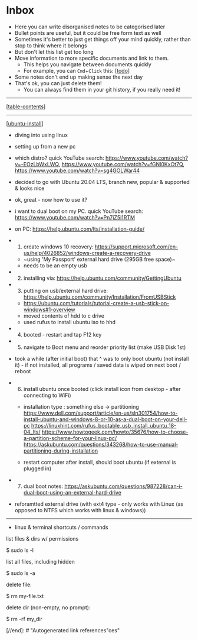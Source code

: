  # Inbox

- Here you can write disorganised notes to be categorised later
- Bullet points are useful, but it could be free form text as well
- Sometimes it's better to just get things off your mind quickly, rather than stop to think where it belongs
- But don't let this list get too long
- Move information to more specific documents and link to them.
  - This helps you navigate between documents quickly
  - For example, you can `Cmd`+`Click` this: [[todo]]
- Some notes don't end up making sense the next day
- That's ok, you can just delete them!
  - You can always find them in your git history, if you really need it!

***

[[table-contents]]

***

[[ubuntu-install]]

- diving into using linux
- setting up from a new pc
- which distro? quick YouTube search: https://www.youtube.com/watch?v=-EOzLbWxLWQ, https://www.youtube.com/watch?v=fGNl0KxOt7Q, https://www.youtube.com/watch?v=sg4GOLWar44
- decided to go with Ubuntu 20.04 LTS, branch new, popular & supported & looks nice 
- ok, great - now how to use it? 
- i want to dual boot on my PC. quick YouTube search: https://www.youtube.com/watch?v=Pn7jZ5i1RTM

- on PC: https://help.ubuntu.com/lts/installation-guide/
- 1) create windows 10 recovery: https://support.microsoft.com/en-us/help/4026852/windows-create-a-recovery-drive
  - ~using 'My Passport' external hard drive (295GB free space)~
  - needs to be an empty usb
- 2) installing via: https://help.ubuntu.com/community/GettingUbuntu
- 3) putting on usb/external hard drive: https://help.ubuntu.com/community/Installation/FromUSBStick
  - https://ubuntu.com/tutorials/tutorial-create-a-usb-stick-on-windows#1-overview
  - moved contents of hdd to c drive
  - used rufus to install ubuntu iso to hhd
- 4) booted - restart and tap F12 key
- 5) navigate to Boot menu and reorder priority list (make USB Disk 1st)

- took a while (after initial boot) that ^ was to only boot ubuntu (not install it) - if not installed, all programs / saved data is wiped on next boot / reboot

- 6) install ubuntu once booted (click install icon from desktop - after connecting to WiFi)
  - installation type : something else -> partitioning 
https://www.dell.com/support/article/en-us/sln301754/how-to-install-ubuntu-and-windows-8-or-10-as-a-dual-boot-on-your-dell-pc
https://linuxhint.com/rufus_bootable_usb_install_ubuntu_18-04_lts/
https://www.howtogeek.com/howto/35676/how-to-choose-a-partition-scheme-for-your-linux-pc/
https://askubuntu.com/questions/343268/how-to-use-manual-partitioning-during-installation

  - restart computer after install, should boot ubuntu (if external is plugged in)
- 7) dual boot notes: https://askubuntu.com/questions/987228/can-i-dual-boot-using-an-external-hard-drive


- reforamtted external drive (with ext4 type - only works with Linux (as opposed to NTFS which works with linux & windows))


***

- linux & terminal shortcuts / commands

list files & dirs w/ permissions

$ sudo ls -l 

list all files, including hidden

$ sudo ls -a 

delete file:

$ rm my-file.txt

delete dir (non-empty, no prompt):

$ rm -rf my_dir





[//begin]: # "Autogenerated link references for markdown compatibility"
[todo]: todo "Todo"
[table-contents]: table-contents "Table of Contents"
[ubuntu-install]: ubuntu-install "Ubuntu Install"
[//end]: # "Autogenerated link references"ces"

